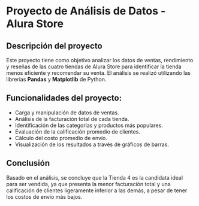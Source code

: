# **Proyecto de Análisis de Datos - Alura Store**

## **Descripción del proyecto**
Este proyecto tiene como objetivo analizar los datos de ventas, rendimiento y reseñas de las cuatro tiendas de Alura Store para identificar la tienda menos eficiente y recomendar su venta. El análisis se realizó utilizando las librerías **Pandas** y **Matplotlib** de Python.

## **Funcionalidades del proyecto:**
* Carga y manipulación de datos de ventas.
* Análisis de la facturación total de cada tienda.
* Identificación de las categorías y productos más populares.
* Evaluación de la calificación promedio de clientes.
* Cálculo del costo promedio de envío.
* Visualización de los resultados a través de gráficos de barras.

## **Conclusión**
Basado en el análisis, se concluye que la Tienda 4 es la candidata ideal para ser vendida, ya que presenta la menor facturación total y una calificación de clientes ligeramente inferior a las demás, a pesar de tener los costos de envío más bajos.
